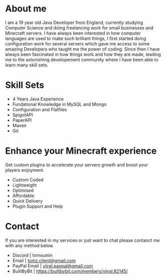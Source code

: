 
# About me

I am a 19 year old Java Developer from England, currently studying Computer Science and doing freelancing work for small businesses and Minecraft servers.
I have always been interested in how computer languages are used to make such brilliant things, I first started doing configuration work for several servers which gave me access to some amazing Developers who taught me the power of coding. Since then I have always been fascinated in how things work and how they are made, leading me to the astonishing developement community where I have been able to learn many skill sets.

# Skill Sets
- 4 Years Java Experience
- Fundational Knowledge in MySQL and Mongo
- Configuration and Flatfiles
- SpigotAPI
- PaperAPI
- Maven
- Git


# Enhance your Minecraft experience
Get custom plugins to accelerate your servers growth and boost your players enjoyment.

- Custom Coded
- Lightweight
- Optimised
- Affordable
- Quick Delivery
- Plugin Support and Help

# Contact
If you are interested in my services or just want to chat please contanct me with any method below

- Discord | txmxustin
- Email | tomz.client@gmail.com
- PayPal Email | viiral.paypal@gmail.com
- BuiltByBit | https://builtbybit.com/members/viiral.82145/
